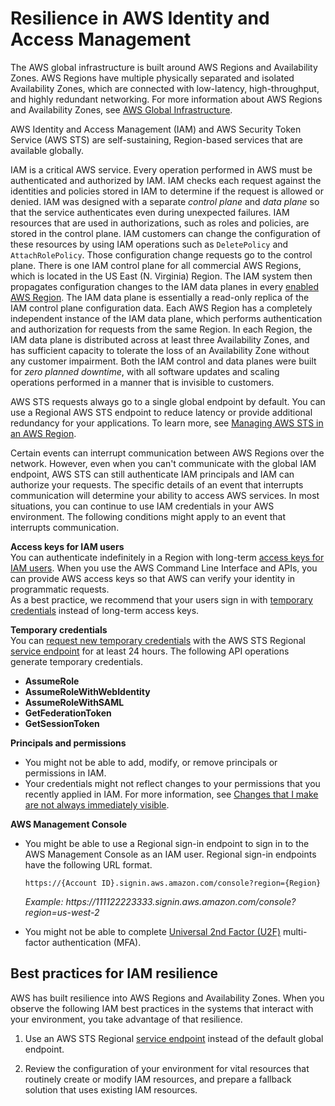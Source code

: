 # Resilience in AWS Identity and Access Management<a name="disaster-recovery-resiliency"></a>

The AWS global infrastructure is built around AWS Regions and Availability Zones\. AWS Regions have multiple physically separated and isolated Availability Zones, which are connected with low\-latency, high\-throughput, and highly redundant networking\. For more information about AWS Regions and Availability Zones, see [AWS Global Infrastructure](http://aws.amazon.com/about-aws/global-infrastructure/)\. 

AWS Identity and Access Management \(IAM\) and AWS Security Token Service \(AWS STS\) are self\-sustaining, Region\-based services that are available globally\. 

IAM is a critical AWS service\. Every operation performed in AWS must be authenticated and authorized by IAM\. IAM checks each request against the identities and policies stored in IAM to determine if the request is allowed or denied\. IAM was designed with a separate *control plane* and *data plane* so that the service authenticates even during unexpected failures\. IAM resources that are used in authorizations, such as roles and policies, are stored in the control plane\. IAM customers can change the configuration of these resources by using IAM operations such as `DeletePolicy` and `AttachRolePolicy`\. Those configuration change requests go to the control plane\. There is one IAM control plane for all commercial AWS Regions, which is located in the US East \(N\. Virginia\) Region\. The IAM system then propagates configuration changes to the IAM data planes in every [enabled AWS Region](https://docs.aws.amazon.com/general/latest/gr/rande-manage.html#rande-manage-enable)\. The IAM data plane is essentially a read\-only replica of the IAM control plane configuration data\. Each AWS Region has a completely independent instance of the IAM data plane, which performs authentication and authorization for requests from the same Region\. In each Region, the IAM data plane is distributed across at least three Availability Zones, and has sufficient capacity to tolerate the loss of an Availability Zone without any customer impairment\. Both the IAM control and data planes were built for *zero planned downtime*, with all software updates and scaling operations performed in a manner that is invisible to customers\.

AWS STS requests always go to a single global endpoint by default\. You can use a Regional AWS STS endpoint to reduce latency or provide additional redundancy for your applications\. To learn more, see [Managing AWS STS in an AWS Region](id_credentials_temp_enable-regions.md)\.

Certain events can interrupt communication between AWS Regions over the network\. However, even when you can't communicate with the global IAM endpoint, AWS STS can still authenticate IAM principals and IAM can authorize your requests\. The specific details of an event that interrupts communication will determine your ability to access AWS services\. In most situations, you can continue to use IAM credentials in your AWS environment\. The following conditions might apply to an event that interrupts communication\.

**Access keys for IAM users**  
You can authenticate indefinitely in a Region with long\-term [access keys for IAM users](https://docs.aws.amazon.com/IAM/latest/UserGuide/id_credentials_access-keys.html)\. When you use the AWS Command Line Interface and APIs, you can provide AWS access keys so that AWS can verify your identity in programmatic requests\.  
As a best practice, we recommend that your users sign in with [ temporary credentials](https://docs.aws.amazon.com/IAM/latest/UserGuide/id_credentials_temp_request.html) instead of long\-term access keys\.

**Temporary credentials**  
You can [request new temporary credentials](https://docs.aws.amazon.com/IAM/latest/UserGuide/id_credentials_temp_request.html) with the AWS STS Regional [service endpoint](https://docs.aws.amazon.com/general/latest/gr/sts.html#sts_region) for at least 24 hours\. The following API operations generate temporary credentials\.  
+ **AssumeRole**
+ **AssumeRoleWithWebIdentity**
+ **AssumeRoleWithSAML**
+ **GetFederationToken**
+ **GetSessionToken**

**Principals and permissions**  
+ You might not be able to add, modify, or remove principals or permissions in IAM\.
+ Your credentials might not reflect changes to your permissions that you recently applied in IAM\. For more information, see [Changes that I make are not always immediately visible](troubleshoot_general.md#troubleshoot_general_eventual-consistency)\.

**AWS Management Console**  
+ You might be able to use a Regional sign\-in endpoint to sign in to the AWS Management Console as an IAM user\. Regional sign\-in endpoints have the following URL format\.

  `https://{Account ID}.signin.aws.amazon.com/console?region={Region}`

  *Example: https://111122223333\.signin\.aws\.amazon\.com/console?region=us\-west\-2*
+ You might not be able to complete [Universal 2nd Factor \(U2F\)](https://docs.aws.amazon.com/IAM/latest/UserGuide/id_credentials_mfa_enable_u2f.html) multi\-factor authentication \(MFA\)\.

## Best practices for IAM resilience<a name="region-dependency-best-practices"></a>

AWS has built resilience into AWS Regions and Availability Zones\. When you observe the following IAM best practices in the systems that interact with your environment, you take advantage of that resilience\.

1. Use an AWS STS Regional [service endpoint](https://docs.aws.amazon.com/general/latest/gr/sts.html#sts_region) instead of the default global endpoint\.

1. Review the configuration of your environment for vital resources that routinely create or modify IAM resources, and prepare a fallback solution that uses existing IAM resources\.